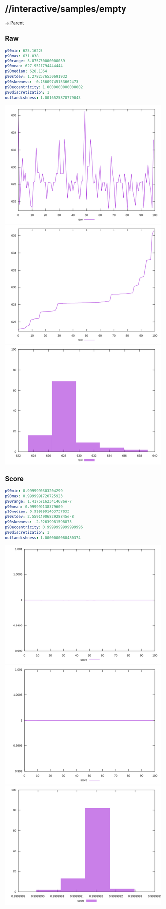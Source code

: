 
# //interactive/samples/empty

[→ Parent](../..)


## Raw


```yaml
p90min: 625.16225
p90max: 631.038
p90range: 5.875750000000039
p90mean: 627.9517794444444
p90median: 628.1864
p90stdev: 1.2782676530691932
p90skewness: -0.45609745153662473
p90eccentricity: 1.0000000000000002
p90discretization: 1
outlandishness: 1.0016525878779043

```

![PLOT: raw-values](./raw/values.svg)![PLOT: raw-sorted](./raw/sorted.svg)![PLOT: raw-histogram](./raw/histogram.svg)
## Score


```yaml
p90min: 0.9999990303204299
p90max: 0.9999991720725923
p90range: 1.417521623414686e-7
p90mean: 0.999999138379609
p90median: 0.9999991463737833
p90stdev: 2.5591490682928845e-8
p90skewness: -2.02639981598875
p90eccentricity: 0.9999999999999996
p90discretization: 1
outlandishness: 1.0000000088480374

```

![PLOT: score-values](./score/values.svg)![PLOT: score-sorted](./score/sorted.svg)![PLOT: score-histogram](./score/histogram.svg)